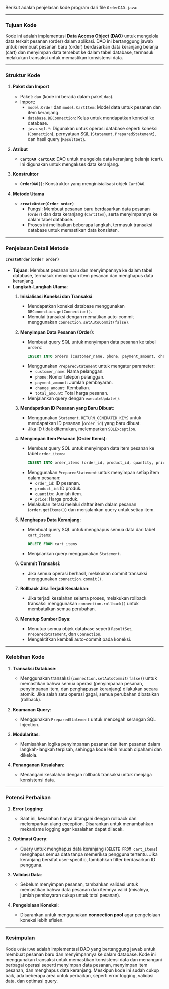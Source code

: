 Berikut adalah penjelasan kode program dari file `OrderDAO.java`:

---

### **Tujuan Kode**
Kode ini adalah implementasi **Data Access Object (DAO)** untuk mengelola data terkait pesanan (order) dalam aplikasi. DAO ini bertanggung jawab untuk membuat pesanan baru (order) berdasarkan data keranjang belanja (cart) dan menyimpan data tersebut ke dalam tabel database, termasuk melakukan transaksi untuk memastikan konsistensi data.

---

### **Struktur Kode**
1. **Paket dan Import**
    - Paket: `dao` (kode ini berada dalam paket `dao`).
    - Import:
        - `model.Order` dan `model.CartItem`: Model data untuk pesanan dan item keranjang.
        - `database.DBConnection`: Kelas untuk mendapatkan koneksi ke database.
        - `java.sql.*`: Digunakan untuk operasi database seperti koneksi (`Connection`), pernyataan SQL (`Statement`, `PreparedStatement`), dan hasil query (`ResultSet`).

2. **Atribut**
    - **`CartDAO cartDAO`**: DAO untuk mengelola data keranjang belanja (cart). Ini digunakan untuk mengakses data keranjang.

3. **Konstruktor**
    - **`OrderDAO()`**: Konstruktor yang menginisialisasi objek `CartDAO`.

4. **Metode Utama**
    - **`createOrder(Order order)`**
        - Fungsi: Membuat pesanan baru berdasarkan data pesanan (`Order`) dan data keranjang (`CartItem`), serta menyimpannya ke dalam tabel database.
        - Proses ini melibatkan beberapa langkah, termasuk transaksi database untuk memastikan data konsisten.

---

### **Penjelasan Detail Metode**

#### **`createOrder(Order order)`**
- **Tujuan**: Membuat pesanan baru dan menyimpannya ke dalam tabel database, termasuk menyimpan item pesanan dan menghapus data keranjang.
- **Langkah-Langkah Utama**:
    1. **Inisialisasi Koneksi dan Transaksi**:
        - Mendapatkan koneksi database menggunakan `DBConnection.getConnection()`.
        - Memulai transaksi dengan mematikan auto-commit menggunakan `connection.setAutoCommit(false)`.

    2. **Menyimpan Data Pesanan (Order)**:
        - Membuat query SQL untuk menyimpan data pesanan ke tabel `orders`:
          ```sql
          INSERT INTO orders (customer_name, phone, payment_amount, change_amount, total_amount) VALUES (?, ?, ?, ?, ?)
          ```
        - Menggunakan `PreparedStatement` untuk mengatur parameter:
            - `customer_name`: Nama pelanggan.
            - `phone`: Nomor telepon pelanggan.
            - `payment_amount`: Jumlah pembayaran.
            - `change_amount`: Kembalian.
            - `total_amount`: Total harga pesanan.
        - Menjalankan query dengan `executeUpdate()`.

    3. **Mendapatkan ID Pesanan yang Baru Dibuat**:
        - Menggunakan `Statement.RETURN_GENERATED_KEYS` untuk mendapatkan ID pesanan (`order_id`) yang baru dibuat.
        - Jika ID tidak ditemukan, melemparkan `SQLException`.

    4. **Menyimpan Item Pesanan (Order Items)**:
        - Membuat query SQL untuk menyimpan data item pesanan ke tabel `order_items`:
          ```sql
          INSERT INTO order_items (order_id, product_id, quantity, price) VALUES (?, ?, ?, ?)
          ```
        - Menggunakan `PreparedStatement` untuk menyimpan setiap item dalam pesanan:
            - `order_id`: ID pesanan.
            - `product_id`: ID produk.
            - `quantity`: Jumlah item.
            - `price`: Harga produk.
        - Melakukan iterasi melalui daftar item dalam pesanan (`order.getItems()`) dan menjalankan query untuk setiap item.

    5. **Menghapus Data Keranjang**:
        - Membuat query SQL untuk menghapus semua data dari tabel `cart_items`:
          ```sql
          DELETE FROM cart_items
          ```
        - Menjalankan query menggunakan `Statement`.

    6. **Commit Transaksi**:
        - Jika semua operasi berhasil, melakukan commit transaksi menggunakan `connection.commit()`.

    7. **Rollback Jika Terjadi Kesalahan**:
        - Jika terjadi kesalahan selama proses, melakukan rollback transaksi menggunakan `connection.rollback()` untuk membatalkan semua perubahan.

    8. **Menutup Sumber Daya**:
        - Menutup semua objek database seperti `ResultSet`, `PreparedStatement`, dan `Connection`.
        - Mengaktifkan kembali auto-commit pada koneksi.

---

### **Kelebihan Kode**
1. **Transaksi Database**:
    - Menggunakan transaksi (`connection.setAutoCommit(false)`) untuk memastikan bahwa semua operasi (penyimpanan pesanan, penyimpanan item, dan penghapusan keranjang) dilakukan secara atomik. Jika salah satu operasi gagal, semua perubahan dibatalkan (rollback).

2. **Keamanan Query**:
    - Menggunakan `PreparedStatement` untuk mencegah serangan SQL Injection.

3. **Modularitas**:
    - Memisahkan logika penyimpanan pesanan dan item pesanan dalam langkah-langkah terpisah, sehingga kode lebih mudah dipahami dan dikelola.

4. **Penanganan Kesalahan**:
    - Menangani kesalahan dengan rollback transaksi untuk menjaga konsistensi data.

---

### **Potensi Perbaikan**
1. **Error Logging**:
    - Saat ini, kesalahan hanya ditangani dengan rollback dan melemparkan ulang exception. Disarankan untuk menambahkan mekanisme logging agar kesalahan dapat dilacak.

2. **Optimasi Query**:
    - Query untuk menghapus data keranjang (`DELETE FROM cart_items`) menghapus semua data tanpa memeriksa pengguna tertentu. Jika keranjang bersifat user-specific, tambahkan filter berdasarkan ID pengguna.

3. **Validasi Data**:
    - Sebelum menyimpan pesanan, tambahkan validasi untuk memastikan bahwa data pesanan dan itemnya valid (misalnya, jumlah pembayaran cukup untuk total pesanan).

4. **Pengelolaan Koneksi**:
    - Disarankan untuk menggunakan **connection pool** agar pengelolaan koneksi lebih efisien.

---

### **Kesimpulan**
Kode `OrderDAO` adalah implementasi DAO yang bertanggung jawab untuk membuat pesanan baru dan menyimpannya ke dalam database. Kode ini menggunakan transaksi untuk memastikan konsistensi data dan menangani berbagai operasi seperti menyimpan data pesanan, menyimpan item pesanan, dan menghapus data keranjang. Meskipun kode ini sudah cukup baik, ada beberapa area untuk perbaikan, seperti error logging, validasi data, dan optimasi query.